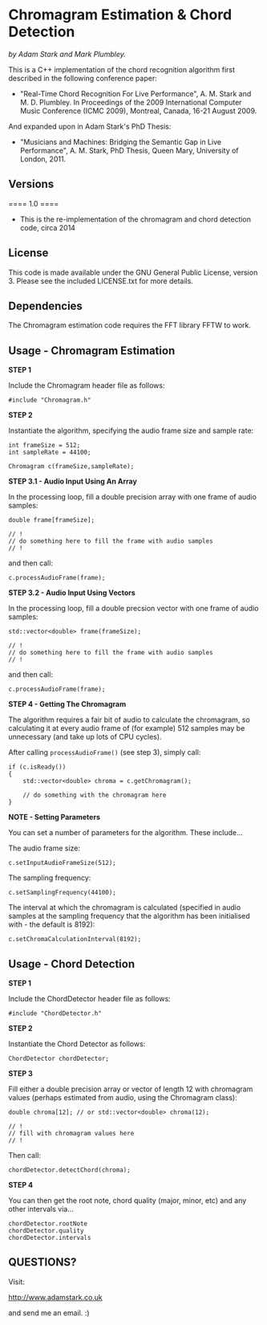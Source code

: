 Chromagram Estimation & Chord Detection
=======================================

*by Adam Stark and Mark Plumbley.*

This is a C++ implementation of the chord recognition algorithm first described 
in the following conference paper:

* "Real-Time Chord Recognition For Live Performance", A. M. Stark and M. D. Plumbley. In Proceedings of the 2009 International Computer Music Conference (ICMC 2009), Montreal, Canada, 16-21 August 2009.

And expanded upon in Adam Stark's PhD Thesis:

* "Musicians and Machines: Bridging the Semantic Gap in Live Performance", A. M. Stark, PhD Thesis, Queen Mary, University of London, 2011.

Versions
--------

==== 1.0 ====

* This is the re-implementation of the chromagram and chord detection code, circa 2014


License
-------

This code is made available under the GNU General Public License, version 3. Please see the included LICENSE.txt for more details.

Dependencies
------------

The Chromagram estimation code requires the FFT library FFTW to work.


Usage - Chromagram Estimation
-----------------------------

**STEP 1**

Include the Chromagram header file as follows:

	#include "Chromagram.h"
	
**STEP 2**

Instantiate the algorithm, specifying the audio frame size and sample rate:

	int frameSize = 512;
	int sampleRate = 44100;

	Chromagram c(frameSize,sampleRate); 

**STEP 3.1 - Audio Input Using An Array**

In the processing loop, fill a double precision array with one frame of audio samples: 

	double frame[frameSize]; 
	
	// !
	// do something here to fill the frame with audio samples
	// !

and then call:

	c.processAudioFrame(frame);
	

**STEP 3.2 - Audio Input Using Vectors**

In the processing loop, fill a double precsion vector with one frame of audio samples:

	std::vector<double> frame(frameSize); 
	
	// !
	// do something here to fill the frame with audio samples
	// !

and then call:

	c.processAudioFrame(frame);	


**STEP 4 - Getting The Chromagram**

The algorithm requires a fair bit of audio to calculate the chromagram, so calculating it at every audio frame of (for example) 512 samples may be unnecessary (and take up lots of CPU cycles).

After calling `processAudioFrame()` (see step 3), simply call:

	if (c.isReady())
	{
		std::vector<double> chroma = c.getChromagram();
		
		// do something with the chromagram here
	}
	
**NOTE - Setting Parameters**

You can set a number of parameters for the algorithm. These include...

The audio frame size:

	c.setInputAudioFrameSize(512);

The sampling frequency:

	c.setSamplingFrequency(44100);
	
The interval at which the chromagram is calculated (specified in audio samples at the sampling frequency that the algorithm has been initialised with - the default is 8192):

	c.setChromaCalculationInterval(8192);


Usage - Chord Detection
-----------------------

**STEP 1**

Include the ChordDetector header file as follows:

	#include "ChordDetector.h"

**STEP 2**

Instantiate the Chord Detector as follows:

	ChordDetector chordDetector;

**STEP 3**

Fill either a double precision array or vector of length 12 with chromagram values (perhaps estimated from audio, using the Chromagram class):

	double chroma[12]; // or std::vector<double> chroma(12);
	
	// !
	// fill with chromagram values here
	// !
	
Then call:

	chordDetector.detectChord(chroma);
	
**STEP 4**

You can then get the root note, chord quality (major, minor, etc) and any other intervals via...

	chordDetector.rootNote
    chordDetector.quality
    chordDetector.intervals
    
 
QUESTIONS?
----------

Visit:

http://www.adamstark.co.uk 

and send me an email. :)
	